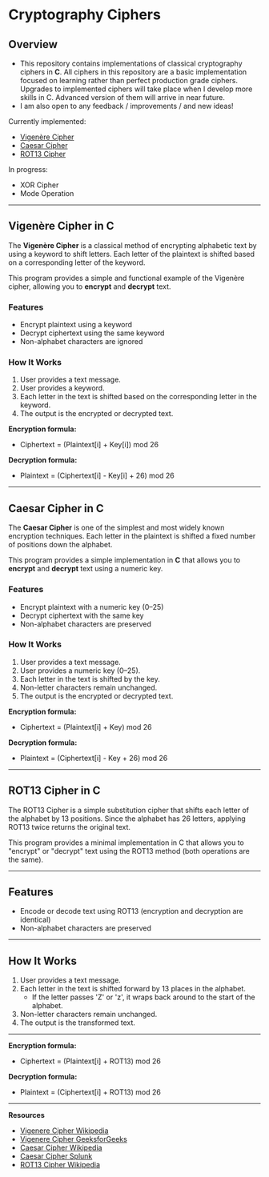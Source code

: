 # Cryptography Ciphers

## Overview
- This repository contains implementations of classical cryptography ciphers in **C**.
All ciphers in this repository are a basic implementation focused on learning rather than perfect production grade ciphers. Upgrades to implemented ciphers will take place when I develop more skills in C. Advanced version of them will arrive in near future.
- I am also open to any feedback / improvements / and new ideas!


Currently implemented:
- [Vigenère Cipher](#vigenère-cipher-in-c)
- [Caesar Cipher](#caesar-cipher-in-c)
- [ROT13 Cipher](#ROT13-Cipher-in-C)

In progress:
- XOR Cipher
- Mode Operation


---

## Vigenère Cipher in C

The **Vigenère Cipher** is a classical method of encrypting alphabetic text by using a keyword to shift letters. Each letter of the plaintext is shifted based on a corresponding letter of the keyword.

This program provides a simple and functional example of the Vigenère cipher, allowing you to **encrypt** and **decrypt** text.



### Features
- Encrypt plaintext using a keyword
- Decrypt ciphertext using the same keyword
- Non-alphabet characters are ignored



### How It Works
1. User provides a text message.
2. User provides a keyword.
3. Each letter in the text is shifted based on the corresponding letter in the keyword.
4. The output is the encrypted or decrypted text.

**Encryption formula:**  
- Ciphertext = (Plaintext[i] + Key[i]) mod 26

**Decryption formula:**
- Plaintext = (Ciphertext[i] - Key[i] + 26) mod 26

---

## Caesar Cipher in C
The **Caesar Cipher** is one of the simplest and most widely known encryption techniques. Each letter in the plaintext is shifted a fixed number of positions down the alphabet.

This program provides a simple implementation in **C** that allows you to **encrypt** and **decrypt** text using a numeric key.

### Features
- Encrypt plaintext with a numeric key (0–25)
- Decrypt ciphertext with the same key
- Non-alphabet characters are preserved

### How It Works
1. User provides a text message.
2. User provides a numeric key (0–25).
3. Each letter in the text is shifted by the key.
4. Non-letter characters remain unchanged.
5. The output is the encrypted or decrypted text.


**Encryption formula:**  
- Ciphertext = (Plaintext[i] + Key) mod 26

**Decryption formula:**  
- Plaintext = (Ciphertext[i] - Key + 26) mod 26


---
## ROT13 Cipher in C

The ROT13 Cipher is a simple substitution cipher that shifts each letter of the alphabet by 13 positions. Since the alphabet has 26 letters, applying ROT13 twice returns the original text.

This program provides a minimal implementation in C that allows you to "encrypt" or "decrypt" text using the ROT13 method (both operations are the same).

---

## Features
- Encode or decode text using ROT13 (encryption and decryption are identical)  
- Non-alphabet characters are preserved  

---

## How It Works
1. User provides a text message.  
2. Each letter in the text is shifted forward by 13 places in the alphabet.  
   - If the letter passes 'Z' or 'z', it wraps back around to the start of the alphabet.  
3. Non-letter characters remain unchanged.  
4. The output is the transformed text.  

---

**Encryption formula:**  
- Ciphertext = (Plaintext[i] + ROT13) mod 26

**Decryption formula:**  
- Plaintext = (Ciphertext[i] + ROT13) mod 26


---

**Resources**
- [Vigenere Cipher Wikipedia](https://en.wikipedia.org/wiki/Vigen%C3%A8re_cipher)
- [Vigenere Cipher GeeksforGeeks](https://www.geeksforgeeks.org/dsa/vigenere-cipher/)
- [Caesar Cipher Wikipedia](https://en.wikipedia.org/wiki/Caesar_cipher)
- [Caesar Cipher Splunk](https://www.splunk.com/en_us/blog/learn/caesar-cipher.html)
- [ROT13 Cipher Wikipedia](https://en.wikipedia.org/wiki/ROT13)



